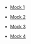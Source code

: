 <html>
<head></head>
<body>
<ul>
	  <li><a href="https://ambarfulzele.github.io/Arshiya/Exam20.html">Mock 1</a></li>
	</ul>
<ul>
	  <li><a href="https://ambarfulzele.github.io/Arshiya/Exam19.html">Mock 2</a></li>
	</ul>
<ul>
	  <li><a href="https://ambarfulzele.github.io/Arshiya/Exam18.html">Mock 3</a></li>
	</ul>
<ul>
	  <li><a href="https://ambarfulzele.github.io/Arshiya/Exam17.html">Mock 4</a></li>
	</ul>
</body></html>
